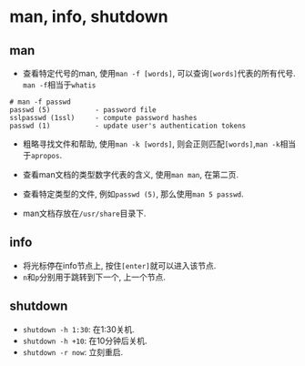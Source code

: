 # man, info, shutdown

## man

* 查看特定代号的man, 使用`man -f [words]`, 可以查询`[words]`代表的所有代号. `man -f`相当于`whatis`

```
# man -f passwd
passwd (5)           - password file
sslpasswd (1ssl)     - compute password hashes
passwd (1)           - update user's authentication tokens
```

* 粗略寻找文件和帮助, 使用`man -k [words]`, 则会正则匹配`[words]`,`man -k`相当于`apropos`.

* 查看man文档的类型数字代表的含义, 使用`man man`, 在第二页. 
* 查看特定类型的文件, 例如`passwd (5)`, 那么使用`man 5 passwd`.
* man文档存放在`/usr/share`目录下.

## info

* 将光标停在info节点上, 按住`[enter]`就可以进入该节点.
* `n`和`p`分别用于跳转到下一个, 上一个节点. 

## shutdown

* `shutdown -h 1:30`: 在1:30关机.
* `shutdown -h +10`: 在10分钟后关机.
* `shutdown -r now`: 立刻重启. 